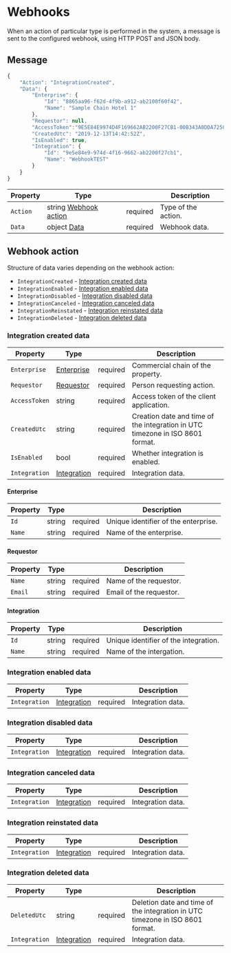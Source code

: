 # Webhooks

When an action of particular type is performed in the system, a message is sent to the configured webhook, using HTTP POST and JSON body.

## Message

```javascript
{
    "Action": "IntegrationCreated",
    "Data": {
        "Enterprise": {
            "Id": "8865aa96-f62d-4f9b-a912-ab2100f60f42",
            "Name": "Sample Chain Hotel 1"
        },
        "Requestor": null,
        "AccessToken":"9E5E84E9974D4F169662AB2200F27CB1-00B343A0DDA725CACAC028E38E3EABF",
        "CreatedUtc": "2019-12-13T14:42:52Z",
        "IsEnabled": true,
        "Integration": {
            "Id": "9e5e84e9-974d-4f16-9662-ab2200f27cb1",
            "Name": "WebhookTEST"
        }
    }
}

```

| Property | Type |  | Description |
| --- | --- | --- | --- |
| `Action` | string [Webhook action](#webhook-action) | required | Type of the action. |
| `Data` | object [Data](#integration-created-data) | required | Webhook data. |

## Webhook action

Structure of data varies depending on the webhook action:

* `IntegrationCreated` - [Integration created data](#integration-created-data)
* `IntegrationEnabled` - [Integration enabled data](#integration-enabled-data)
* `IntegrationDisabled` - [Integration disabled data](#integration-disabled-data)
* `IntegrationCanceled` - [Integration canceled data](#integration-canceled-data)
* `IntegrationReinstated` - [Integration reinstated data](#integration-reinstated-data)
* `IntegrationDeleted` - [Integration deleted data](#integration-deleted-data)

### Integration created data

| Property | Type |  | Description |
| --- | --- | --- | --- |
| `Enterprise` |[Enterprise](#Enterprise)| required | Commercial chain of the property. |
| `Requestor` | [Requestor](#Requestor) | required | Person requesting action. |
| `AccessToken` | string | required | Access token of the client application. |
| `CreatedUtc` | string | required | Creation date and time of the integration in UTC timezone in ISO 8601 format. |
| `IsEnabled` | bool | required | Whether integration is enabled. |
| `Integration` | [Integration](#Integration) | required | Integration data. |

#### Enterprise

| Property | Type |  | Description |
| --- | --- | --- | --- |
| `Id` | string | required | Unique identifier of the enterprise. |
| `Name` | string | required | Name of the enterprise. |

#### Requestor

| Property | Type |  | Description |
| --- | --- | --- | --- |
| `Name` | string | required | Name of the requestor. |
| `Email` | string | required | Email of the requestor. |

#### Integration

| Property | Type |  | Description |
| --- | --- | --- | --- |
| `Id` | string | required | Unique identifier of the integration. |
| `Name` | string | required | Name of the intergation. |

### Integration enabled data

| Property | Type |  | Description |
| --- | --- | --- | --- |
| `Integration` | [Integration](#Integration) | required | Integration data. |

### Integration disabled data

| Property | Type |  | Description |
| --- | --- | --- | --- |
| `Integration` | [Integration](#Integration) | required | Integration data. |

### Integration canceled data

| Property | Type |  | Description |
| --- | --- | --- | --- |
| `Integration` | [Integration](#Integration) | required | Integration data. |

### Integration reinstated data

| Property | Type |  | Description |
| --- | --- | --- | --- |
| `Integration` | [Integration](#Integration) | required | Integration data. |

### Integration deleted data

| Property | Type |  | Description |
| --- | --- | --- | --- |
| `DeletedUtc` | string | required | Deletion date and time of the integration in UTC timezone in ISO 8601 format. |
| `Integration` | [Integration](#Integration) | required | Integration data. |